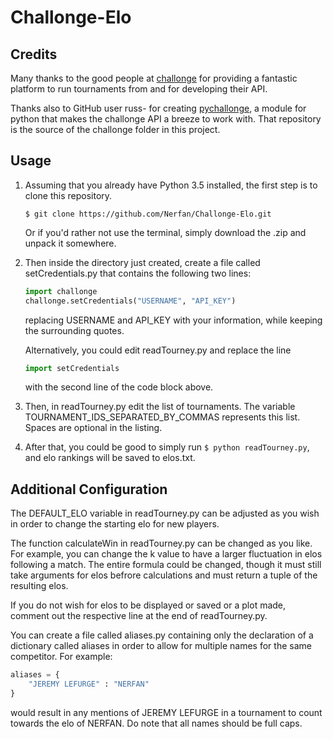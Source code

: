 # Challonge-Elo

## Credits

Many thanks to the good people at [challonge](http://challonge.com) for providing a fantastic platform to run tournaments from and for developing their API.

Thanks also to GitHub user russ- for creating [pychallonge](https://github.com/russ-/pychallonge), a module for python that makes the challonge API a breeze to work with. That repository is the source of the challonge folder in this project.

## Usage

1. Assuming that you already have Python 3.5 installed, the first step is to clone this repository.

   ```
   $ git clone https://github.com/Nerfan/Challonge-Elo.git
   ```

   Or if you'd rather not use the terminal, simply download the .zip and unpack it somewhere.

2. Then inside the directory just created, create a file called setCredentials.py that contains the following two lines:

   ```python
   import challonge
   challonge.setCredentials("USERNAME", "API_KEY")
   ```

   replacing USERNAME and API_KEY with your information, while keeping the surrounding quotes.

   Alternatively, you could edit readTourney.py and replace the line

   ```python
   import setCredentials
   ```

   with the second line of the code block above.

3. Then, in readTourney.py edit the list of tournaments. The variable TOURNAMENT_IDS_SEPARATED_BY_COMMAS represents this list. Spaces are optional in the listing.

4. After that, you could be good to simply run `$ python readTourney.py`, and elo rankings will be saved to elos.txt.

## Additional Configuration

The DEFAULT_ELO variable in readTourney.py can be adjusted as you wish in order to change the starting elo for new players.

The function calculateWin in readTourney.py can be changed as you like. For example, you can change the k value to have a larger fluctuation in elos following a match. The entire formula could be changed, though it must still take arguments for elos befrore calculations and must return a tuple of the resulting elos.

If you do not wish for elos to be displayed or saved or a plot made, comment out the respective line at the end of readTourney.py.

You can create a file called aliases.py containing only the declaration of a dictionary called aliases in order to allow for multiple names for the same competitor. For example:

```python
aliases = {
    "JEREMY LEFURGE" : "NERFAN"
}
```

would result in any mentions of JEREMY LEFURGE in a tournament to count towards the elo of NERFAN. Do note that all names should be full caps.
